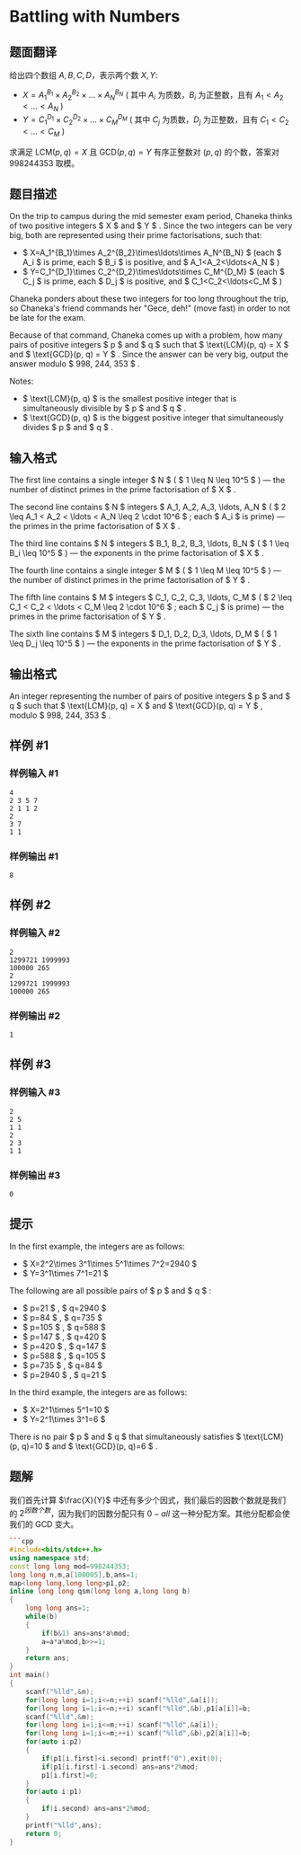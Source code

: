 # Battling with Numbers

## 题面翻译

给出四个数组 $A, B, C, D$，表示两个数 $X, Y$:

- $X=A_1^{B_1}\times A_2^{B_2}\times\ldots\times A_N^{B_N}$ ( 其中 $A_i$ 为质数，$B_i$ 为正整数，且有 $A_1<A_2<\ldots<A_N$ )
- $Y=C_1^{D_1}\times C_2^{D_2}\times\ldots\times C_M^{D_M}$ ( 其中  $C_j$ 为质数，$D_j$ 为正整数，且有 $C_1<C_2<\ldots<C_M$ )

求满足 $\text{LCM}(p, q) = X$ 且 $\text{GCD}(p, q) = Y$ 有序正整数对 $(p, q)$ 的个数，答案对 $998244353$ 取模。

## 题目描述

On the trip to campus during the mid semester exam period, Chaneka thinks of two positive integers $ X $ and $ Y $ . Since the two integers can be very big, both are represented using their prime factorisations, such that:

- $ X=A_1^{B_1}\times A_2^{B_2}\times\ldots\times A_N^{B_N} $ (each $ A_i $ is prime, each $ B_i $ is positive, and $ A_1<A_2<\ldots<A_N $ )
- $ Y=C_1^{D_1}\times C_2^{D_2}\times\ldots\times C_M^{D_M} $ (each $ C_j $ is prime, each $ D_j $ is positive, and $ C_1<C_2<\ldots<C_M $ )

Chaneka ponders about these two integers for too long throughout the trip, so Chaneka's friend commands her "Gece, deh!" (move fast) in order to not be late for the exam.

Because of that command, Chaneka comes up with a problem, how many pairs of positive integers $ p $ and $ q $ such that $ \text{LCM}(p, q) = X $ and $ \text{GCD}(p, q) = Y $ . Since the answer can be very big, output the answer modulo $ 998\, 244\, 353 $ .

Notes:

- $ \text{LCM}(p, q) $ is the smallest positive integer that is simultaneously divisible by $ p $ and $ q $ .
- $ \text{GCD}(p, q) $ is the biggest positive integer that simultaneously divides $ p $ and $ q $ .

## 输入格式

The first line contains a single integer $ N $ ( $ 1 \leq N \leq 10^5 $ ) — the number of distinct primes in the prime factorisation of $ X $ .

The second line contains $ N $ integers $ A_1, A_2, A_3, \ldots, A_N $ ( $ 2 \leq A_1 < A_2 < \ldots < A_N \leq 2 \cdot 10^6 $ ; each $ A_i $ is prime) — the primes in the prime factorisation of $ X $ .

The third line contains $ N $ integers $ B_1, B_2, B_3, \ldots, B_N $ ( $ 1 \leq B_i \leq 10^5 $ ) — the exponents in the prime factorisation of $ X $ .

The fourth line contains a single integer $ M $ ( $ 1 \leq M \leq 10^5 $ ) — the number of distinct primes in the prime factorisation of $ Y $ .

The fifth line contains $ M $ integers $ C_1, C_2, C_3, \ldots, C_M $ ( $ 2 \leq C_1 < C_2 < \ldots < C_M \leq 2 \cdot 10^6 $ ; each $ C_j $ is prime) — the primes in the prime factorisation of $ Y $ .

The sixth line contains $ M $ integers $ D_1, D_2, D_3, \ldots, D_M $ ( $ 1 \leq D_j \leq 10^5 $ ) — the exponents in the prime factorisation of $ Y $ .

## 输出格式

An integer representing the number of pairs of positive integers $ p $ and $ q $ such that $ \text{LCM}(p, q) = X $ and $ \text{GCD}(p, q) = Y $ , modulo $ 998\, 244\, 353 $ .

## 样例 #1

### 样例输入 #1

```
4
2 3 5 7
2 1 1 2
2
3 7
1 1
```

### 样例输出 #1

```
8
```

## 样例 #2

### 样例输入 #2

```
2
1299721 1999993
100000 265
2
1299721 1999993
100000 265
```

### 样例输出 #2

```
1
```

## 样例 #3

### 样例输入 #3

```
2
2 5
1 1
2
2 3
1 1
```

### 样例输出 #3

```
0
```

## 提示

In the first example, the integers are as follows:

- $ X=2^2\times 3^1\times 5^1\times 7^2=2940 $
- $ Y=3^1\times 7^1=21 $

The following are all possible pairs of $ p $ and $ q $ :

- $ p=21 $ , $ q=2940 $
- $ p=84 $ , $ q=735 $
- $ p=105 $ , $ q=588 $
- $ p=147 $ , $ q=420 $
- $ p=420 $ , $ q=147 $
- $ p=588 $ , $ q=105 $
- $ p=735 $ , $ q=84 $
- $ p=2940 $ , $ q=21 $

In the third example, the integers are as follows:

- $ X=2^1\times 5^1=10 $
- $ Y=2^1\times 3^1=6 $

There is no pair $ p $ and $ q $ that simultaneously satisfies $ \text{LCM}(p, q)=10 $ and $ \text{GCD}(p, q)=6 $ .

## 题解
我们首先计算 $\frac{X}{Y}$ 中还有多少个因式，我们最后的因数个数就是我们的 $2^{因数个数}$，因为我们的因数分配只有 $0-all$ 这一种分配方案。其他分配都会使我们的 GCD 变大。

```cpp
```cpp
#include<bits/stdc++.h>
using namespace std;
const long long mod=998244353;
long long n,m,a[100005],b,ans=1;
map<long long,long long>p1,p2;
inline long long qsm(long long a,long long b)
{
	long long ans=1;
	while(b)
	{
		if(b&1) ans=ans*a%mod;
		a=a*a%mod,b>>=1;
	}
	return ans;
}
int main()
{
	scanf("%lld",&n);
	for(long long i=1;i<=n;++i) scanf("%lld",&a[i]);
	for(long long i=1;i<=n;++i) scanf("%lld",&b),p1[a[i]]=b;
	scanf("%lld",&m);
	for(long long i=1;i<=m;++i) scanf("%lld",&a[i]);
	for(long long i=1;i<=m;++i) scanf("%lld",&b),p2[a[i]]=b;
	for(auto i:p2)
	{
		if(p1[i.first]<i.second) printf("0"),exit(0);
		if(p1[i.first]-i.second) ans=ans*2%mod;
		p1[i.first]=0;
	}
	for(auto i:p1)
	{
		if(i.second) ans=ans*2%mod;
	}
	printf("%lld",ans);
	return 0;
}
 
```
```